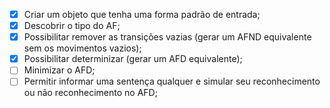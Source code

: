 - [x] Criar um objeto que tenha uma forma padrão de entrada;
- [x] Descobrir o tipo do AF;
- [x] Possibilitar remover as transições vazias (gerar um AFND equivalente sem os movimentos vazios);
- [x] Possibilitar determinizar (gerar um AFD equivalente);
- [ ] Minimizar o AFD;
- [ ] Permitir informar uma sentença qualquer e simular seu reconhecimento ou não reconhecimento no AFD;